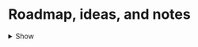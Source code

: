 # Roadmap, ideas, and notes

<details>
  <summary>Show</summary>

- Integration tests
- Pull requests for
  - ★4000 https://github.com/square/wire
  - ★49 https://github.com/DrewCarlson/mobius.kt
  - ★23 https://github.com/Liftric/cognito-idp
  - https://github.com/search?q=binaries.executable+path%3A*.kts&type=code&ref=opensearch

</details>
